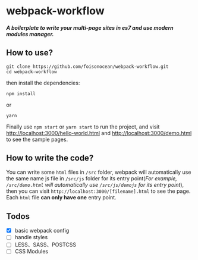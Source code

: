 # webpack-workflow
##### A boilerplate to write your multi-page sites in es7 and use modern modules manager.

## How to use?

```
git clone https://github.com/foisonocean/webpack-workflow.git
cd webpack-workflow
```

then install the dependencies:

```
npm install
```

or

```
yarn
```

Finally use `npm start` or `yarn start` to run the project, and visit <http://localhost:3000/hello-world.html> and <http://localhost:3000/demo.html> to see the sample pages.


## How to write the code?

You can write some `html` files in `/src` folder, webpack will automatically use the same name js file in `/src/js` folder for its entry point(*For example, `/src/demo.html` will automatically use `/src/js/demojs` for its entry point*), then you can visit `http://localhost:3000/[filename].html` to see the page.
Each `html` file **can only have one** entry point.


## Todos

- [x] basic webpack config
- [ ] handle styles
- [ ] LESS、SASS、POSTCSS
- [ ] CSS Modules
